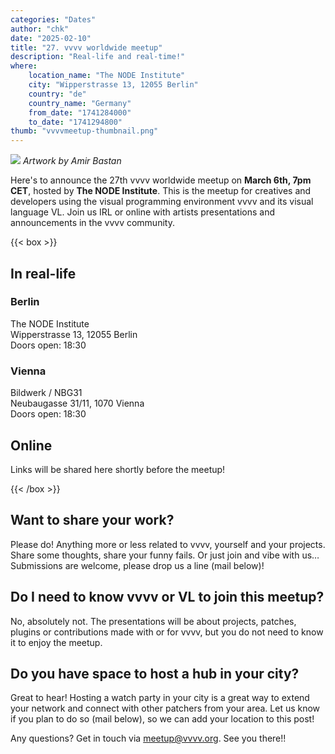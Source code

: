 ```yaml
---
categories: "Dates"
author: "chk"
date: "2025-02-10"
title: "27. vvvv worldwide meetup"
description: "Real-life and real-time!"
where: 
    location_name: "The NODE Institute"
    city: "Wipperstrasse 13, 12055 Berlin"
    country: "de"
    country_name: "Germany"
    from_date: "1741284000"
    to_date: "1741294800"
thumb: "vvvvmeetup-thumbnail.png"
---
```


![](vvvvmeetup-27.png) 
*Artwork by Amir Bastan*

Here's to announce the 27th vvvv worldwide meetup on **March 6th, 7pm CET**, hosted by **The NODE Institute**. This is the meetup for creatives and developers using the visual programming environment vvvv and its visual language VL. Join us IRL or online with artists presentations and announcements in the vvvv community.

{{< box >}}
## In real-life
### Berlin
The NODE Institute<br>
Wipperstrasse 13, 12055 Berlin<br>
Doors open: 18:30

### Vienna
Bildwerk / NBG31<br>
Neubaugasse 31/11, 1070 Vienna<br>
Doors open: 18:30

## Online
Links will be shared here shortly before the meetup!
<!-- [Watch via Youtube](https://youtube.com/live/uRVZlBzfHjU)  
[Join via Zoom](https://us02web.zoom.us/j/89589347632?pwd=Z6cuPpJvGtdPbklkfrdkaWgAaBuVpN.1) -->
{{< /box >}}

##  Want to share your work?
Please do! Anything more or less related to vvvv, yourself and your projects. Share some thoughts, share your funny fails. Or just join and vibe with us… Submissions are welcome, please drop us a line (mail below)!

## Do I need to know vvvv or VL to join this meetup?
No, absolutely not. The presentations will be about projects, patches, plugins or contributions made with or for vvvv, but you do not need to know it to enjoy the meetup.

## Do you have space to host a hub in your city?
Great to hear! Hosting a watch party in your city is a great way to extend your network and connect with other patchers from your area. Let us know if you plan to do so (mail below), so we can add your location to this post!

Any questions? Get in touch via meetup@vvvv.org. See you there!!